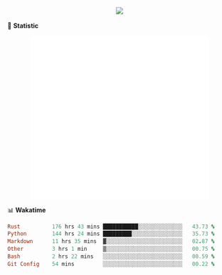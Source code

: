<!-- https://github.com/DenverCoder1/readme-typing-svg -->
<p align="center">
<img src="https://readme-typing-svg.demolab.com?font=Orbitron&size=25&pause=1000&center=true&vCenter=true&random=false&width=600&lines=Welcome+to+my+GitHub+profile+page!" />



🌟 **Statistic**

<p align="center">
  <img width="400" align="top" src="https://github.com/fllesser/fllesser/blob/main/left.svg" />
  <img width="400" align="top" src="https://github.com/fllesser/fllesser/blob/main/right.svg" />
</p>


📊 **Wakatime**
<!--START_SECTION:waka-->

```ruby
Rust          176 hrs 43 mins ███████████░░░░░░░░░░░░░░   43.73 %
Python        144 hrs 24 mins █████████░░░░░░░░░░░░░░░░   35.73 %
Markdown      11 hrs 35 mins  ▓░░░░░░░░░░░░░░░░░░░░░░░░   02.87 %
Other         3 hrs 1 min     ▒░░░░░░░░░░░░░░░░░░░░░░░░   00.75 %
Bash          2 hrs 22 mins   ░░░░░░░░░░░░░░░░░░░░░░░░░   00.59 %
Git Config    54 mins         ░░░░░░░░░░░░░░░░░░░░░░░░░   00.22 %
```

<!--END_SECTION:waka-->

